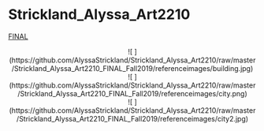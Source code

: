 # Strickland_Alyssa_Art2210

[FINAL](https://alyssastrickland.github.io/Strickland_Alyssa_Art2210/Strickland_Alyssa_Art2210_FINAL_Fall2019/Strickland_Alyssa_Art2210_FINAL_Fall2019.html)


<div align=center>
![ ](https://github.com/AlyssaStrickland/Strickland_Alyssa_Art2210/raw/master/Strickland_Alyssa_Art2210_FINAL_Fall2019/referenceimages/building.jpg)
<div align=left>

<div align=center>
![ ](https://github.com/AlyssaStrickland/Strickland_Alyssa_Art2210/raw/master/Strickland_Alyssa_Art2210_FINAL_Fall2019/referenceimages/city.png)
<div align=left>

<div align=center>
![ ](https://github.com/AlyssaStrickland/Strickland_Alyssa_Art2210/raw/master/Strickland_Alyssa_Art2210_FINAL_Fall2019/referenceimages/city2.jpg)
<div align=left>
